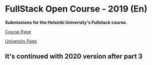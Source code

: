 # FullStack Open Course - 2019 (En)

**Submissions for the Helsinki University's Fullstack course.**

[Course Page](https://fullstackopen.com)

[University Page](https://studies.cs.helsinki.fi/fullstackopen2019)

## It's continued with 2020 version after part 3

